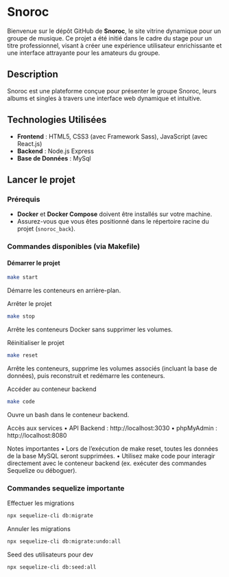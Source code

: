 # Snoroc

Bienvenue sur le dépôt GitHub de **Snoroc**, le site vitrine dynamique pour un groupe de musique. Ce projet a été initié dans le cadre du stage pour un titre professionnel, visant à créer une expérience utilisateur enrichissante et une interface attrayante pour les amateurs du groupe.

## Description

Snoroc est une plateforme conçue pour présenter le groupe Snoroc, leurs albums et singles à travers une interface web dynamique et intuitive.

## Technologies Utilisées

- **Frontend** : HTML5, CSS3 (avec Framework Sass), JavaScript (avec React.js)
- **Backend** : Node.js Express
- **Base de Données** : MySql

## Lancer le projet

### Prérequis
- **Docker** et **Docker Compose** doivent être installés sur votre machine.
- Assurez-vous que vous êtes positionné dans le répertoire racine du projet (`snoroc_back`).

### Commandes disponibles (via Makefile)

#### Démarrer le projet
```bash
make start
```

Démarre les conteneurs en arrière-plan.

Arrêter le projet
```bash
make stop
```
Arrête les conteneurs Docker sans supprimer les volumes.

Réinitialiser le projet
```bash
make reset
```
Arrête les conteneurs, supprime les volumes associés (incluant la base de données), puis reconstruit et redémarre les conteneurs.

Accéder au conteneur backend
```bash
make code
```
Ouvre un bash dans le conteneur backend.

Accès aux services
	•	API Backend : http://localhost:3030
	•	phpMyAdmin : http://localhost:8080

Notes importantes
	•	Lors de l’exécution de make reset, toutes les données de la base MySQL seront supprimées.
	•	Utilisez make code pour interagir directement avec le conteneur backend (ex. exécuter des commandes Sequelize ou déboguer).

### Commandes sequelize importante

Effectuer les migrations
```bash
npx sequelize-cli db:migrate
```

Annuler les migrations
```bash
npx sequelize-cli db:migrate:undo:all
```

Seed des utilisateurs pour dev
```bash
npx sequelize-cli db:seed:all
```